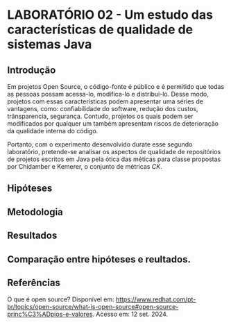 # LABORATÓRIO 02 - Um estudo das características de qualidade de sistemas Java

## Introdução
Em projetos Open Source, o código-fonte é público e é permitido que todas as pessoas possam acessa-lo, modifica-lo e distribui-lo. Desse modo, projetos com essas características podem apresentar uma séries de vantagens, como: confiabilidade do software, redução dos custos, trânsparencia, segurança. Contudo, projetos os quais podem ser modificados por qualquer um também apresentam riscos de deterioração da qualidade interna do código.

Portanto, com o experimento desenvolvido durate esse segundo laboratório, pretende-se analisar os aspectos de qualidade de repositórios de projetos escritos em Java pela ótica das méticas para classe propostas por Chidamber e Kemerer, o conjunto de métricas *CK*.

## Hipóteses


## Metodologia


## Resultados 


## Comparação entre hipóteses e reultados.


## Referências
O que é open source? Disponível em: <https://www.redhat.com/pt-br/topics/open-source/what-is-open-source#open-source-princ%C3%ADpios-e-valores>. Acesso em: 12 set. 2024. 
